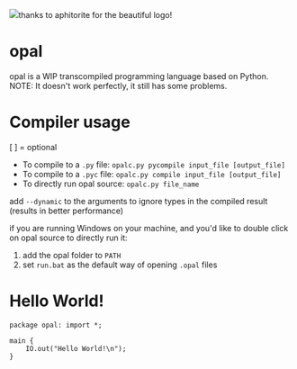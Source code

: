 ﻿![](https://cdn.discordapp.com/attachments/724718756713988187/814628164256137266/unknown.png)thanks to aphitorite for the beautiful logo!
    
# opal 
opal is a WIP transcompiled programming language based on Python. 
NOTE: It doesn't work perfectly, it still has some problems.
# Compiler usage
[ ] = optional
* To compile to a `.py` file: `opalc.py pycompile input_file [output_file]`
* To compile to a `.pyc` file: `opalc.py compile input_file [output_file]`
* To directly run opal source: `opalc.py file_name`

add `--dynamic` to the arguments to ignore types in the compiled result (results in better performance)

if you are running Windows on your machine, and you'd like to double click on opal source to directly run it:

1) add the opal folder to `PATH`
2) set `run.bat` as the default way of opening `.opal` files

# Hello World!
```
package opal: import *;

main {
    IO.out("Hello World!\n");
}
```
